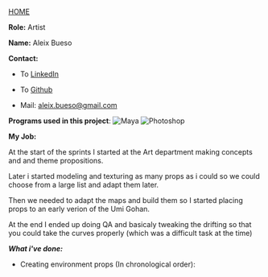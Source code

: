 [HOME](index.md)

**Role:** Artist

**Name:** Aleix Bueso

**Contact:**

* To [LinkedIn](https://www.linkedin.com/in/aleix-bueso-fern%C3%A1ndez-05b166115/)

* To [Github](https://github.com/AleixBueso)

* Mail: aleix.bueso@gmail.com

**Programs used in this project**: ![Maya](https://cdna.artstation.com/p/softwares/icons/000/000/024/default/Maya.png?1424684349) ![Photoshop](https://cdna.artstation.com/p/softwares/icons/000/000/032/default/Photoshop.png?1424684351)

**My Job:** 

At the start of the sprints I started at the Art department making concepts and and theme propositions.

Later i started modeling and texturing as many props as i could so we could choose from a large list and adapt them later.

Then we needed to adapt the maps and build them so I started placing props to an early verion of the Umi Gohan.

At the end I ended up doing QA and basicaly tweaking the drifting so that you could take the curves properly (which was a difficult task at the time)

_**What i've done:**_

- Creating environment props (In chronological order):

